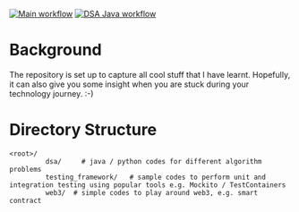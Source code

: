 [![Main workflow](https://github.com/cklau1001/cklautests/actions/workflows/main-flow.yml/badge.svg)](https://github.com/cklau1001/cklautests/actions/workflows/main-flow.yml)
[![DSA Java workflow](https://github.com/cklau1001/cklautests/actions/workflows/dsa-java-flow.yml/badge.svg)](https://github.com/cklau1001/cklautests/actions/workflows/dsa-java-flow.yml)
# Background
The repository is set up to capture all cool stuff that I have learnt. Hopefully, it can also give you some insight when you are stuck during your technology journey.  :-)

# Directory Structure
```shell
<root>/
         dsa/     # java / python codes for different algorithm problems
         testing_framework/   # sample codes to perform unit and integration testing using popular tools e.g. Mockito / TestContainers
         web3/  # simple codes to play around web3, e.g. smart contract  
```